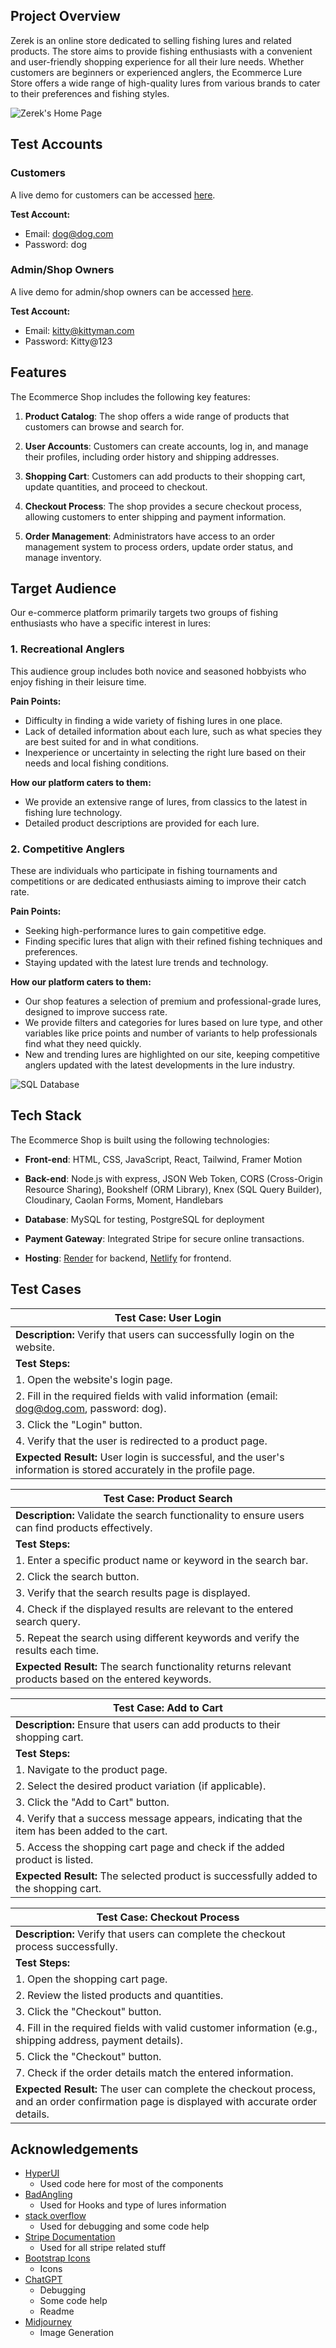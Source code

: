## Project Overview

Zerek is an online store dedicated to selling fishing lures and related products. The store aims to provide fishing enthusiasts with a convenient and user-friendly shopping experience for all their lure needs. Whether customers are beginners or experienced anglers, the Ecommerce Lure Store offers a wide range of high-quality lures from various brands to cater to their preferences and fishing styles.

![Zerek's Home Page](mockup.png)

## Test Accounts

### Customers

A live demo for customers can be accessed [here](https://animated-bombolone-f50579.netlify.app/).

**Test Account:**

- Email: dog@dog.com
- Password: dog

### Admin/Shop Owners

A live demo for admin/shop owners can be accessed [here](https://tgc-project3-express.onrender.com/).

**Test Account:**

- Email: kitty@kittyman.com
- Password: Kitty@123

## Features

The Ecommerce Shop includes the following key features:

1. **Product Catalog**: The shop offers a wide range of products that customers can browse and search for.

2. **User Accounts**: Customers can create accounts, log in, and manage their profiles, including order history and shipping addresses.

3. **Shopping Cart**: Customers can add products to their shopping cart, update quantities, and proceed to checkout.

4. **Checkout Process**: The shop provides a secure checkout process, allowing customers to enter shipping and payment information.

5. **Order Management**: Administrators have access to an order management system to process orders, update order status, and manage inventory.


## Target Audience

Our e-commerce platform primarily targets two groups of fishing enthusiasts who have a specific interest in lures:

### 1. Recreational Anglers

This audience group includes both novice and seasoned hobbyists who enjoy fishing in their leisure time.

**Pain Points:**
- Difficulty in finding a wide variety of fishing lures in one place.
- Lack of detailed information about each lure, such as what species they are best suited for and in what conditions.
- Inexperience or uncertainty in selecting the right lure based on their needs and local fishing conditions.

**How our platform caters to them:**
- We provide an extensive range of lures, from classics to the latest in fishing lure technology.
- Detailed product descriptions are provided for each lure.


### 2. Competitive Anglers

These are individuals who participate in fishing tournaments and competitions or are dedicated enthusiasts aiming to improve their catch rate.

**Pain Points:**
- Seeking high-performance lures to gain competitive edge.
- Finding specific lures that align with their refined fishing techniques and preferences.
- Staying updated with the latest lure trends and technology.

**How our platform caters to them:**
- Our shop features a selection of premium and professional-grade lures, designed to improve success rate.
- We provide filters and categories for lures based on lure type, and other variables like price points and number of variants to help professionals find what they need quickly.
- New and trending lures are highlighted on our site, keeping competitive anglers updated with the latest developments in the lure industry.

![SQL Database](sqldb.png)

## Tech Stack

The Ecommerce Shop is built using the following technologies:

- **Front-end**: HTML, CSS, JavaScript, React, Tailwind, Framer Motion

- **Back-end**: Node.js with express, JSON Web Token, CORS (Cross-Origin Resource Sharing), Bookshelf (ORM Library), Knex (SQL Query Builder), Cloudinary, Caolan Forms, Moment, Handlebars

- **Database**: MySQL for testing, PostgreSQL for deployment

- **Payment Gateway**: Integrated Stripe for secure online transactions.

- **Hosting**: [Render](www.render.com) for backend, [Netlify](www.netlify.com) for frontend.

## Test Cases

| Test Case: User Login                                                                                               |
| ------------------------------------------------------------------------------------------------------------------- |
| **Description:** Verify that users can successfully login on the website.                                           |
| **Test Steps:**                                                                                                     |
| 1. Open the website's login page.                                                                                   |
| 2. Fill in the required fields with valid information (email: dog@dog.com, password: dog).                          |
| 3. Click the "Login" button.                                                                                        |
| 4. Verify that the user is redirected to a product page.                                                            |
| **Expected Result:** User login is successful, and the user's information is stored accurately in the profile page. |

| Test Case: Product Search                                                                              |
| ------------------------------------------------------------------------------------------------------ |
| **Description:** Validate the search functionality to ensure users can find products effectively.      |
| **Test Steps:**                                                                                        |
| 1. Enter a specific product name or keyword in the search bar.                                         |
| 2. Click the search button.                                                                            |
| 3. Verify that the search results page is displayed.                                                   |
| 4. Check if the displayed results are relevant to the entered search query.                            |
| 5. Repeat the search using different keywords and verify the results each time.                        |
| **Expected Result:** The search functionality returns relevant products based on the entered keywords. |

| Test Case: Add to Cart                                                                         |
| ---------------------------------------------------------------------------------------------- |
| **Description:** Ensure that users can add products to their shopping cart.                    |
| **Test Steps:**                                                                                |
| 1. Navigate to the product page.                                                               |
| 2. Select the desired product variation (if applicable).                                       |
| 3. Click the "Add to Cart" button.                                                             |
| 4. Verify that a success message appears, indicating that the item has been added to the cart. |
| 5. Access the shopping cart page and check if the added product is listed.                     |
| **Expected Result:** The selected product is successfully added to the shopping cart.          |

| Test Case: Checkout Process                                                                                                               |
| ----------------------------------------------------------------------------------------------------------------------------------------- |
| **Description:** Verify that users can complete the checkout process successfully.                                                        |
| **Test Steps:**                                                                                                                           |
| 1. Open the shopping cart page.                                                                                                           |
| 2. Review the listed products and quantities.                                                                                             |
| 3. Click the "Checkout" button.                                                                                                           |
| 4. Fill in the required fields with valid customer information (e.g., shipping address, payment details).                                 |
| 5. Click the "Checkout" button.                                                                                                           |
| 7. Check if the order details match the entered information.                                                                              |
| **Expected Result:** The user can complete the checkout process, and an order confirmation page is displayed with accurate order details. |

## Acknowledgements

- [HyperUI](https://www.hyperui.dev/)
  - Used code here for most of the components
- [BadAngling](https://badangling.com/tackle-advice/a-guide-to-fishing-hook-sizes-and-types/)
  - Used for Hooks and type of lures information
- [stack overflow](https://stackoverflow.com/questions/72550231/incorrect-date-value-2022-06-11t000000-000z-for-column-date-at-row-1)
  - Used for debugging and some code help
- [Stripe Documentation](https://stripe.com/docs/libraries/stripejs-esmodule)
  - Used for all stripe related stuff
- [Bootstrap Icons](https://icons.getbootstrap.com/)
  - Icons
- [ChatGPT](https://chat.openai.com/)
  - Debugging
  - Some code help
  - Readme
- [Midjourney](https://www.midjourney.com/home/?callbackUrl=%2Fapp%2F)
  - Image Generation

